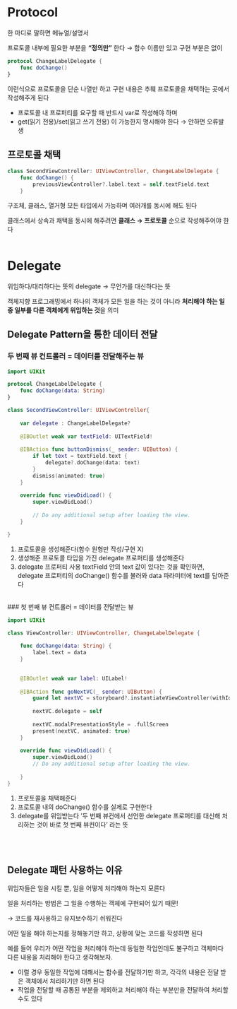 # Protocol

한 마디로 말하면 메뉴얼/설명서

프로토콜 내부에 필요한 부분을 **“정의만”** 한다 → 함수 이름만 있고 구현 부분은 없이

```swift
protocol ChangeLabelDelegate {
    func doChange()
}
```

이런식으로 프로토콜을 단순 나열만 하고 구현 내용은 추훼 프로토콜을 채택하는 곳에서 작성해주게 된다

- 프로토콜 내 프로퍼티를 요구할 때 반드시 var로 작성해야 하며
- get(읽기 전용)/set(읽고 쓰기 전용) 이 가능한지 명시해야 한다 → 안하면 오류발생

## 프로토콜 채택

```swift
class SecondViewController: UIViewController, ChangeLabelDelegate {
    func doChange() {
        previousViewController?.label.text = self.textField.text
    }
```

구조체, 클래스, 열거형 모든 타입에서 가능하며 여러개를 동시에 해도 된다

클래스에서 상속과 채택을 동시에 해주려면 **클래스 → 프로토콜** 순으로 작성해주어야 한다
<br>
<br>

# Delegate

위임하다/대리하다는 뜻의 delegate → 무언가를 대신하다는 뜻

객체지향 프로그래밍에서 하나의 객체가 모든 일을 하는 것이 아니라 **처리해야 하는 일 중 일부를 다른 객체에게 위임하는 것**을 의미

## Delegate Pattern을 통한 데이터 전달

### 두 번째 뷰 컨트롤러 = 데이터를 전달해주는 뷰

```swift
import UIKit

protocol ChangeLabelDelegate {
    func doChange(data: String)
}

class SecondViewController: UIViewController{
    
    var delegate : ChangeLabelDelegate?
    
    @IBOutlet weak var textField: UITextField!
    
    @IBAction func buttonDismiss(_ sender: UIButton) {
        if let text = textField.text {
            delegate?.doChange(data: text)
        }
        dismiss(animated: true)
    }
    
    override func viewDidLoad() {
        super.viewDidLoad()
        
        // Do any additional setup after loading the view.
    }

}
```

1. 프로토콜을 생성해준다(함수 원형만 작성/구현 X)
2. 생성해준 프로토콜 타입을 가진 delegate 프로퍼티를 생성해준다
3. delegate 프로퍼티 사용
textField 안의 text 값이 있다는 것을 확인하면, delegate 프로퍼티의 doChange() 함수를 불러와 data 파라미터에 text를 담아준다
<br>
### 첫 번째 뷰 컨트롤러 = 데이터를 전달받는 뷰

```swift
import UIKit

class ViewController: UIViewController, ChangeLabelDelegate {
    
    func doChange(data: String) {
        label.text = data
    }

    
    @IBOutlet weak var label: UILabel!
    
    @IBAction func goNextVC(_ sender: UIButton) {
        guard let nextVC = storyboard?.instantiateViewController(withIdentifier: "secondVC") as? SecondViewController else {return}
        
        nextVC.delegate = self
        
        nextVC.modalPresentationStyle = .fullScreen
        present(nextVC, animated: true)
    }
    
    override func viewDidLoad() {
        super.viewDidLoad()
        // Do any additional setup after loading the view.
        
    }
}
```

1. 프로토콜을 채택해준다
2. 프로토콜 내의 doChange() 함수를 실제로 구현한다
3. delegate를 위임받는다
’두 번째 뷰컨에서 선언한 delegate 프로퍼티를 대신해 처리하는 것이 바로 첫 번째 뷰컨이다’ 라는 뜻
<br>
<br>

## Delegate 패턴 사용하는 이유

위임자들은 일을 시킬 뿐, 일을 어떻게 처리해야 하는지 모른다

일을 처리하는 방법은 그 일을 수행하는 객체에 구현되어 있기 때문!

→ 코드를 재사용하고 유지보수하기 쉬워진다

어떤 일을 해야 하는지를 정해놓기만 하고, 상황에 맞는 코드를 작성하면 된다

예를 들어 우리가 어떤 작업을 처리해야 하는데 동일한 작업인데도 불구하고 객체마다 다른 내용을 처리해야 한다고 생각해보자.

- 이럴 경우 동일한 작업에 대해서는 함수를 전달하기만 하고, 각각의 내용은 전달 받은 객체에서 처리하기만 하면 된다
- 작업을 전달할 때 공통된 부분을 제외하고 처리해야 하는 부분만을 전달하여 처리할 수도 있다

